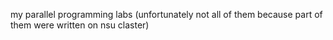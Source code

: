 my parallel programming labs (unfortunately not all of them because part of them were written on nsu claster)
